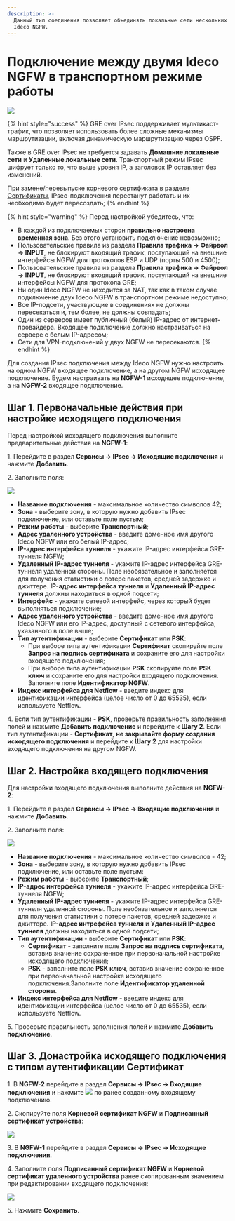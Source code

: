 ```yaml
---
description: >-
  Данный тип соединения позволяет объединять локальные сети нескольких серверов
  Ideco NGFW.
---
```


# Подключение между двумя Ideco NGFW в транспортном режиме работы

![](/.gitbook/assets/ipsec-utm-to-utm-transport.png)

{% hint style="success" %}
GRE over IPsec поддерживает мультикаст-трафик, что позволяет использовать более сложные механизмы маршрутизации, включая динамическую маршрутизацию через OSPF.

Также в GRE over IPsec не требуется задавать **Домашние локальные сети** и **Удаленные локальные сети**. Транспортный режим IPsec шифрует только то, что выше уровня IP, а заголовок IP оставляет без изменений.

При замене/перевыпуске корневого сертификата в разделе [Сертификаты](/settings/services/certificates/README.md), IPsec-подключения перестанут работать и их необходимо будет пересоздать;
{% endhint %}

{% hint style="warning" %}
Перед настройкой убедитесь, что:

* В каждой из подключаемых сторон **правильно настроена временная зона**. Без этого установить подключение невозможно;
* Пользовательские правила из раздела **Правила трафика -> Файрвол -> INPUT**, не блокируют входящий трафик, поступающий на внешние интерфейсы NGFW для протоколов ESP и UDP (порты 500 и 4500);
* Пользовательские правила из раздела **Правила трафика -> Файрвол -> INPUT**, не блокируют входящий трафик, поступающий на внешние интерфейсы NGFW для протокола GRE;
* Ни один Ideco NGFW не находится за NAT, так как в таком случае подключение двух Ideco NGFW в транспортном режиме недоступно;
* Все IP-подсети, участвующие в соединениях не должны пересекаться и, тем более, не должны совпадать;
* Один из серверов имеет публичный (белый) IP-адрес от интернет-провайдера. Входящее подключение должно настраиваться на сервере с белым IP-адресом;
* Сети для VPN-подключений у двух NGFW не пересекаются.
{% endhint %}

Для создания IPsec подключения между Ideco NGFW нужно настроить на одном NGFW входящее подключение, а на другом NGFW исходящее подключение. Будем настраивать на **NGFW-1** исходящее подключение, а на **NGFW-2** входящее подключение.

## Шаг 1. Первоначальные действия при настройке исходящего подключения

Перед настройкой исходящего подключения выполните предварительные действия на **NGFW-1**:

1\. Перейдите в раздел **Сервисы -> IPsec -> Исходящие подключения** и нажмите **Добавить**.

2\. Заполните поля:

![](/.gitbook/assets/ipsec6.png)
   
   * **Название подключения** - максимальное количество символов 42;
   * **Зона** - выберите зону, в которую нужно добавить IPsec подключение, или оставьте поле пустым;
   * **Режим работы** - выберите **Транспортный**;
   * **Адрес удаленного устройства** - введите доменное имя другого Ideco NGFW или его белый IP-адрес;
   * **IP-адрес интерфейса туннеля** - укажите IP-адрес интерфейса GRE-туннеля NGFW;
   * **Удаленный IP-адрес туннеля** - укажите IP-адрес интерфейса GRE-туннеля удаленной стороны. Поле необязательное и заполняется для получения статистики о потере пакетов, средней задержке и джиттере. **IP-адрес интерфейса туннеля** и **Удаленный IP-адрес туннеля** должны находиться в одной подсети;
   * **Интерфейс** - укажите сетевой интерфейс, через который будет выполняться подключение;
   * **Адрес удаленного устройства** - введите доменное имя другого Ideco NGFW или его IP-адрес, доступный с сетевого интерфейса, указанного в поле выше;
   * **Тип аутентификации** - выберите **Сертификат** или **PSK**:
     * При выборе типа аутентификации **Сертификат** скопируйте поле **Запрос на подпись сертификата** и сохраните его для настройки входящего подключения;
     * При выборе типа аутентификации **PSK** скопируйте поле **PSK ключ** и сохраните его для настройки входящего подключения. Заполните поле **Идентификатор NGFW**.
   * **Индекс интерфейса для Netflow** - введите индекс для идентификации интерфейса (целое число от 0 до 65535), если используете Netflow.

4\. Если тип аутентификации - **PSK**, проверьте правильность заполнения полей и нажмите **Добавить подключение** и перейдите к **Шагу 2**. Если тип аутентификации - **Сертификат**, **не закрывайте форму создания исходящего подключения** и перейдите к **Шагу 2** для настройки входящего подключения на другом NGFW.

## Шаг 2. Настройка входящего подключения

Для настройки входящего подключения выполните действия на **NGFW-2**:

1\. Перейдите в раздел **Сервисы -> IPsec -> Входящие подключения** и нажмите **Добавить**.

2\. Заполните поля:

![](/.gitbook/assets/ipsec7.png)

   * **Название подключения** - максимальное количество символов - 42;
   * **Зона** - выберите зону, в которую нужно добавить IPsec подключение, или оставьте поле пустым:
   * **Режим работы** - выберите **Транспортный**;
   * **IP-адрес интерфейса туннеля** - укажите IP-адрес интерфейса GRE-туннеля NGFW;
   * **Удаленный IP-адрес туннеля** - укажите IP-адрес интерфейса GRE-туннеля удаленной стороны. Поле необязательное и заполняется для получения статистики о потере пакетов, средней задержке и джиттере. **IP-адрес интрефейса туннеля** и **Удаленный IP-адрес туннеля** должны находиться в одной подсети;
   * **Тип аутентификации** - выберите **Сертификат** или **PSK**:
     * **Сертификат** - заполните поле **Запрос на подпись сертификата**, вставив значение сохраненное при первоначальной настройке исходящего подключения;
     * **PSK** - заполните поле **PSK ключ**, вставив значение сохраненное при первоначальной настройке исходящего подключения.Заполните поле **Идентификатор удаленной стороны**.
   * **Индекс интерфейса для Netflow** - введите индекс для идентификации интерфейса (целое число от 0 до 65535), если используете Netflow.

5\. Проверьте правильность заполнения полей и нажмите **Добавить подключение**.

## Шаг 3. Донастройка исходящего подключения с типом аутентификации Сертификат

1\. В **NGFW-2** перейдите в раздел **Сервисы -> IPsec -> Входящие подключения** и нажмите ![](/.gitbook/assets/icon-edit.png) по ранее созданному входящему подключению.

2\.  Скопируйте поля **Корневой сертификат NGFW** и **Подписанный сертификат устройства**:

  ![](/.gitbook/assets/ipsec8.png)

3\. В **NGFW-1** перейдите в раздел **Сервисы -> IPsec -> Исходящие подключения**.

4\.  Заполните поля **Подписанный сертификат NGFW** и **Корневой сертификат удаленного устройства** ранее скопированным значением при редактировании входящего подключения:

  ![](/.gitbook/assets/ipsec9.png)

5\. Нажмите **Сохранить**.
